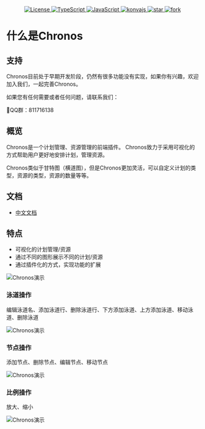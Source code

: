<p align="center">
  <a href="https://gitee.com/sleipnir-team/chronos/blob/master/LICENSE">
    <img src="https://img.shields.io/hexpm/l/plug.svg" alt="License">
  </a>
<a href="https://typescript.p2hp.com">
	<img src="https://img.shields.io/badge/TypeScript-lightblue.svg" alt="TypeScript" />
</a>
<a href="https://www.javascript.com">
	<img src="https://img.shields.io/badge/JavaScript-green.svg" alt="JavaScript" />
</a>
<a href="https://konvajs.org/">
	<img src="https://img.shields.io/badge/KonvaJs-blue.svg" alt="konvajs" />
</a>
<a href='https://gitee.com/sleipnir-team/chronos/stargazers'>
  <img src='https://gitee.com/sleipnir-team/chronos/badge/star.svg?theme=dark' alt='star'/>
</a>
<a href='https://gitee.com/sleipnir-team/chronos/members'>
  <img src='https://gitee.com/sleipnir-team/chronos/badge/fork.svg?theme=dark' alt='fork'/>
</a>
</p>

# 什么是Chronos
## 支持
Chronos目前处于早期开发阶段，仍然有很多功能没有实现，如果你有兴趣，欢迎加入我们，一起完善Chronos。

如果您有任何需要或者任何问题，请联系我们：

🐧QQ群：811716138

## 概览
Chronos是一个计划管理、资源管理的前端插件。 Chronos致力于采用可视化的方式帮助用户更好地安排计划，管理资源。

Chronos类似于甘特图（横道图），但是Chronos更加灵活，可以自定义计划的类型，资源的类型，资源的数量等等。

## 文档
- [中文文档](https://gitee.com/sleipnir-team/chronos/wikis/pages)

## 特点
- 可视化的计划管理/资源
- 通过不同的图形展示不同的计划/资源
- 通过插件化的方式，实现功能的扩展

![Chronos演示](https://gitee.com/sleipnir-team/chronos/raw/master/doc/images/chronos%E6%BC%94%E7%A4%BA.gif)

### 泳道操作
编辑泳道名、添加泳道行、删除泳道行、下方添加泳道、上方添加泳道、移动泳道、删除泳道

![Chronos演示](https://gitee.com/sleipnir-team/chronos/raw/master/doc/images/chronos%E6%B3%B3%E9%81%93%E6%BC%94%E7%A4%BA.gif)

### 节点操作
添加节点、删除节点、编辑节点、移动节点

![Chronos演示](https://gitee.com/sleipnir-team/chronos/raw/master/doc/images/chronos%E8%8A%82%E7%82%B9%E6%BC%94%E7%A4%BA.gif)

### 比例操作
放大、缩小

![Chronos演示](https://gitee.com/sleipnir-team/chronos/raw/master/doc/images/chronos%E6%AF%94%E4%BE%8B%E6%BC%94%E7%A4%BA.gif)
